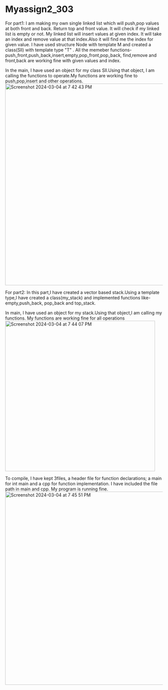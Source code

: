 # Myassign2_303
For part1:
I am making my own single linked list which will push,pop values at both front and back. Return top and front value. It will check if my linked list is empty or not. My linked list will insert values at given index. It will take an index and remove value at that index.Also it will find me the index for given value.
I have used structure Node with template M and created a class(Sll) with template type "T" . All the memeber functions-push_front,push_back,insert,empty,pop_front,pop_back, find,remove and front,back are working fine with given values and index.

In the main, I have used an object for my class Sll.Using that object, I am calling the functions to operate.My functions are working fine to push,pop,insert and other operations.
<img width="642" alt="Screenshot 2024-03-04 at 7 42 43 PM" src="https://github.com/Mai1sha/Myassign2_303/assets/123522545/bbb1c7d5-7693-4b67-803b-15b651cb4aaf">


For part2:
In this part,I have created a vector based stack.Using a template type,I have created a class(my_stack) and implemented functions like-empty,push_back, pop_back and top_stack.

In main, I have used an object for my stack.Using that object,I am calling my functions. My functions are working fine for all operations
<img width="479" alt="Screenshot 2024-03-04 at 7 44 07 PM" src="https://github.com/Mai1sha/Myassign2_303/assets/123522545/2ced3da5-3461-4752-853b-0e448f12beeb">


To compile,
I have kept 3files, a header file for function declarations; a main for int main and a cpp for function implementation. I have included the file path in main and cpp. My program is running fine.
<img width="615" alt="Screenshot 2024-03-04 at 7 45 51 PM" src="https://github.com/Mai1sha/Myassign2_303/assets/123522545/a821e2fd-0e10-40d3-b2e8-a90b58f489d3">
